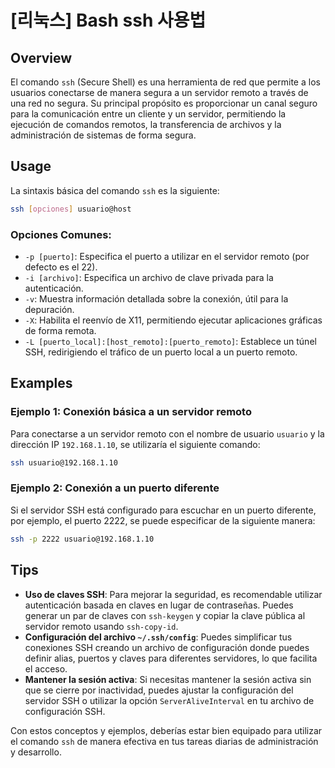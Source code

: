 # [리눅스] Bash ssh 사용법

## Overview
El comando `ssh` (Secure Shell) es una herramienta de red que permite a los usuarios conectarse de manera segura a un servidor remoto a través de una red no segura. Su principal propósito es proporcionar un canal seguro para la comunicación entre un cliente y un servidor, permitiendo la ejecución de comandos remotos, la transferencia de archivos y la administración de sistemas de forma segura.

## Usage
La sintaxis básica del comando `ssh` es la siguiente:

```bash
ssh [opciones] usuario@host
```

### Opciones Comunes:
- `-p [puerto]`: Especifica el puerto a utilizar en el servidor remoto (por defecto es el 22).
- `-i [archivo]`: Especifica un archivo de clave privada para la autenticación.
- `-v`: Muestra información detallada sobre la conexión, útil para la depuración.
- `-X`: Habilita el reenvío de X11, permitiendo ejecutar aplicaciones gráficas de forma remota.
- `-L [puerto_local]:[host_remoto]:[puerto_remoto]`: Establece un túnel SSH, redirigiendo el tráfico de un puerto local a un puerto remoto.

## Examples
### Ejemplo 1: Conexión básica a un servidor remoto
Para conectarse a un servidor remoto con el nombre de usuario `usuario` y la dirección IP `192.168.1.10`, se utilizaría el siguiente comando:

```bash
ssh usuario@192.168.1.10
```

### Ejemplo 2: Conexión a un puerto diferente
Si el servidor SSH está configurado para escuchar en un puerto diferente, por ejemplo, el puerto 2222, se puede especificar de la siguiente manera:

```bash
ssh -p 2222 usuario@192.168.1.10
```

## Tips
- **Uso de claves SSH**: Para mejorar la seguridad, es recomendable utilizar autenticación basada en claves en lugar de contraseñas. Puedes generar un par de claves con `ssh-keygen` y copiar la clave pública al servidor remoto usando `ssh-copy-id`.
- **Configuración del archivo `~/.ssh/config`**: Puedes simplificar tus conexiones SSH creando un archivo de configuración donde puedes definir alias, puertos y claves para diferentes servidores, lo que facilita el acceso.
- **Mantener la sesión activa**: Si necesitas mantener la sesión activa sin que se cierre por inactividad, puedes ajustar la configuración del servidor SSH o utilizar la opción `ServerAliveInterval` en tu archivo de configuración SSH.

Con estos conceptos y ejemplos, deberías estar bien equipado para utilizar el comando `ssh` de manera efectiva en tus tareas diarias de administración y desarrollo.